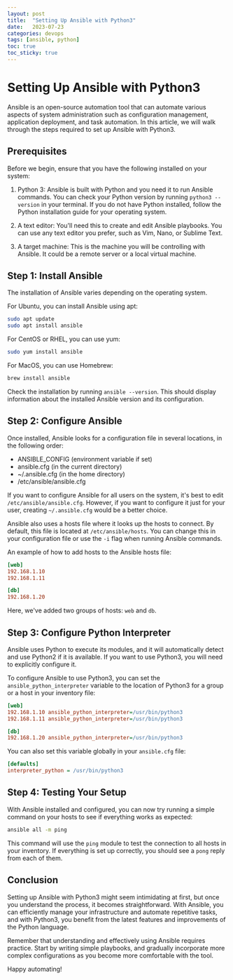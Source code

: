 ```yaml
---
layout: post
title:  "Setting Up Ansible with Python3"
date:   2023-07-23
categories: devops
tags: [ansible, python]
toc: true
toc_sticky: true
---
```


# Setting Up Ansible with Python3

Ansible is an open-source automation tool that can automate various aspects of system administration such as configuration management, application deployment, and task automation. In this article, we will walk through the steps required to set up Ansible with Python3.

## Prerequisites
Before we begin, ensure that you have the following installed on your system:

1. Python 3: Ansible is built with Python and you need it to run Ansible commands. You can check your Python version by running `python3 --version` in your terminal. If you do not have Python installed, follow the Python installation guide for your operating system.

2. A text editor: You'll need this to create and edit Ansible playbooks. You can use any text editor you prefer, such as Vim, Nano, or Sublime Text.

3. A target machine: This is the machine you will be controlling with Ansible. It could be a remote server or a local virtual machine.

## Step 1: Install Ansible
The installation of Ansible varies depending on the operating system. 

For Ubuntu, you can install Ansible using apt:

```bash
sudo apt update
sudo apt install ansible
```

For CentOS or RHEL, you can use yum:

```bash
sudo yum install ansible
```

For MacOS, you can use Homebrew:

```bash
brew install ansible
```

Check the installation by running `ansible --version`. This should display information about the installed Ansible version and its configuration.

## Step 2: Configure Ansible

Once installed, Ansible looks for a configuration file in several locations, in the following order:

- ANSIBLE_CONFIG (environment variable if set)
- ansible.cfg (in the current directory)
- ~/.ansible.cfg (in the home directory)
- /etc/ansible/ansible.cfg

If you want to configure Ansible for all users on the system, it's best to edit `/etc/ansible/ansible.cfg`. However, if you want to configure it just for your user, creating `~/.ansible.cfg` would be a better choice. 

Ansible also uses a hosts file where it looks up the hosts to connect. By default, this file is located at `/etc/ansible/hosts`. You can change this in your configuration file or use the `-i` flag when running Ansible commands.

An example of how to add hosts to the Ansible hosts file:

```ini
[web]
192.168.1.10
192.168.1.11

[db]
192.168.1.20
```

Here, we've added two groups of hosts: `web` and `db`. 

## Step 3: Configure Python Interpreter

Ansible uses Python to execute its modules, and it will automatically detect and use Python2 if it is available. If you want to use Python3, you will need to explicitly configure it.

To configure Ansible to use Python3, you can set the `ansible_python_interpreter` variable to the location of Python3 for a group or a host in your inventory file:

```ini
[web]
192.168.1.10 ansible_python_interpreter=/usr/bin/python3
192.168.1.11 ansible_python_interpreter=/usr/bin/python3

[db]
192.168.1.20 ansible_python_interpreter=/usr/bin/python3
```

You can also set this variable globally in your `ansible.cfg` file:

```ini
[defaults]
interpreter_python = /usr/bin/python3
```

## Step 4: Testing Your Setup

With Ansible installed and configured, you can now try running a simple command on your hosts to see if everything works as expected:

```bash
ansible all -m ping
```

This command will use the `ping` module to test the connection to all hosts in your inventory. If everything is set up correctly, you should see a `pong` reply from each of them.

## Conclusion

Setting up Ansible with Python3 might seem intimidating at first, but once you understand the process, it becomes straightforward. With Ansible, you can efficiently manage your infrastructure and automate repetitive tasks, and with Python3, you benefit from the latest features and improvements of the Python language. 

Remember that understanding and effectively using Ansible requires practice. Start by writing simple playbooks, and gradually incorporate more complex configurations as you become more comfortable with the tool.

Happy automating!
